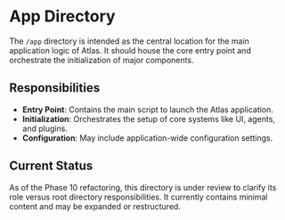 # App Directory

The `/app` directory is intended as the central location for the main application logic of Atlas. It should house the core entry point and orchestrate the initialization of major components.

## Responsibilities
- **Entry Point**: Contains the main script to launch the Atlas application.
- **Initialization**: Orchestrates the setup of core systems like UI, agents, and plugins.
- **Configuration**: May include application-wide configuration settings.

## Current Status
As of the Phase 10 refactoring, this directory is under review to clarify its role versus root directory responsibilities. It currently contains minimal content and may be expanded or restructured.
